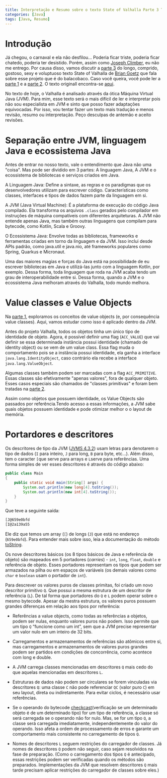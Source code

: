 ```yaml
---
title: Interpretação e Resumo sobre o texto State of Valhalla Parte 3 The JVM Model
categories: [Java]
tags: [Java, Resumo]
---
```


# Introdução

Já chegou, o carnaval e ela não desfilou... Poderia ficar triste, poderia ficar chatedo, poderia ter desistido. Porém, assim como [Joseph Climber](https://www.youtube.com/watch?v=d88x4qZ_zKU), eu não me entrego. Por causa disso, vamos discutir a [parte 3](https://openjdk.org/projects/valhalla/design-notes/state-of-valhalla/03-vm-model) do longo, comprido, gostoso, sexy e voluptuoso texto State of Valhalla de [Brian Goetz](https://www.linkedin.com/in/briangoetz/) que fala sobre esse projeto que é do balacobaco. Caso você queira, você pode ler a [parte 1](/posts/road-for-valhalla/) e a [parte 2](posts/modelo-objetos-java/). O texto originall encontra-se [aqui](https://openjdk.org/projects/valhalla/design-notes/state-of-valhalla/03-vm-model).

No texto de hoje, o Valhalla é analisado através da ótica Máquina Virtual Java (JVM). Para mim, esse texto será o mais difícil de ler e interpretar pois não sou especialista em JVM e sinto que posso fazer adaptações equivocadas. Por isso, vou tentar fazer um texto mais tradução e menos revisão, resumo ou interpretação. Peço desculpas de antemão e aceito revisões.

# Separação entre JVM, linguagem Java e ecossistema Java
Antes de entrar no nosso texto, vale o entendimento que Java não uma "coisa". Mas pode ser dividido em 3 partes: A linguagem Java, A JVM e o ecossistema de bibliotecas e serviços criados em Java.

A Linguagem Java: Define a sintaxe, as regras e os paradigmas que os desenvolvedores utilizam para escrever código. Características como classes, interfaces e tipos de dados fazem parte da linguagem em si.

A JVM (Java Virtual Machine): É a plataforma de execução do código Java compilado. Ela transforma os arquivos `.class` gerados pelo compilador em instruções de máquina compatíveis com diferentes arquiteturas. A JVM não entende apenas Java, mas também outras linguagens que compilam para bytecode, como Kotlin, Scala e Groovy.

O Ecossistema Java: Envolve todas as bibliotecas, frameworks e ferramentas criadas em torno da linguagem e da JVM. Isso inclui desde APIs padrão, como java.util e java.nio, até frameworks populares como Spring, Quarkus e Micronaut.

Uma das maiores magias e forças do Java está na possibilidade de eu escrever bibliotecas em Java e utilizá-las junto com a linguagem Kotlin, por exemplo. Dessa forma, toda linguagem que roda na JVM acaba tendo um grau de interoperabilidade entre si. Dessa forma, quando a JVM e o ecossistema Java melhoram através do Valhalla, todo mundo melhora.

# Value classes e Value Objects
Na [parte 1](/posts/road-for-valhalla/), exploramos os conceitos de value objects (e, por consequência value classes). Aqui, vamos estudar como isso é aplicado dentro da JVM. 

Antes do projeto Valhalla, todos os objetos tinha um único tipo de identidade de objeto. Agora, é possível definir uma flag (`ACC_VALUE`) que vai definir se essa determinada instância possui identidade (chamado de identity object) ou se vem de um value class. Essa flag muda o comportamento pois se a instância possui identidade, ela ganha a interface `java.lang.IdentityObject`, caso contrário ela recebe a interface `java.lang.ValueObject`. 

Algumas classes também podem ser marcadas com a flag `ACC_PRIMITIVE`. Essas classes são efetivamente "apenas valores", fora de qualquer objeto. Esses casos especiais são chamados de "classes primitivas" e foram bem tratadas na [parte 2](/posts/modelo-objetos-java/). 

Assim como objetos que possuem identidade, os Value Objects são passados por referência.Tendo acesso a essas informações, a JVM sabe quais objetos possuem identidade e pode otimizar melhor o o layout de memória.

# Portardores e descritores

Os descritores de tipo da JVM ([JVMS 4.3.2](https://docs.oracle.com/javase/specs/jvms/se8/html/jvms-4.html#jvms-4.3.2)) usam letras para denotarem o tipo de dados (`I` para inteiro, `J` para long, `B` para byte, etc...). Além disso, tem o caracter `[`que serve para arrays e `L`serve para referências. Uma forma simples de ver esses descritores é através do código abaixo:

```java
public class Main
{
	public static void main(String[] args) {
		System.out.println(new long[4].toString());
		System.out.println(new int[4].toString());
	}
}
```

Que teve a seguinte saída:

```bash
[J@659e0bfd
[I@2a139a55
```

Ele diz que temos um array (`[`) de longs (`J`) que está no endereço (`659e0bfd`). Para entender mais sobre isso, leia a documentação do método [toString](https://docs.oracle.com/javase/7/docs/api/java/lang/Object.html#toString%28%29).

Os nove descritores básicos (os 8 tipos básicos de Java e referência de objeto) são mapeados em 5 portadores (*carries*) - `int`, `long`, `float`, `double` e referência de objeto. Esses portadores representam os tipos que podem ser armazados na pilha ou em espaços de variáveis (os demais valores como `char` e `boolean` usam o portador de `int`). 

Para descrever os valores puros de classes primitas, foi criado um novo descritor primitivo `Q`. Que possui a mesma estrutura de um descritor de referência (`L`). De tal forma que portadores do `Q` e `L` podem operar sobre o mesmo bytecode. Apesar da mestra estrutura, os valores puros possuem grandes diferenças em relação aos tipos por referência:

* Referências a value objects, como todas as referências a objetos, podem ser nulas, enquanto valores puros não podem. Isso permite que um tipo `Q` “funcione como um int”, sem que a JVM precise representar um valor nulo em um inteiro de 32 bits.

* Carregamentos e armazenamentos de referências são atômicos entre si, mas carregamentos e armazenamentos de valores puros grandes podem ser partidos em condições de concorrência, como acontece com long e double.

* A JVM carrega classes mencionadas em descritores `Q` mais cedo do que aquelas mencionadas em descritores `L`.

* Estruturas de dados não podem ser circulares se forem vinculadas via descritores `Q`: uma classe `C` não pode referenciar `QC` (valor puro `C`) em seu layout, direta ou indiretamente. Para evitar ciclos, é necessário usar referências.

* Se o operando do bytecode [checkcast](https://docs.oracle.com/javase/specs/jvms/se7/html/jvms-6.html#jvms-6.5.checkcast)(verificação se um determinado objeto é de um determinado tipo) for um tipo de referência, a classe só será carregada se o operando não for nulo. Mas, se for um tipo `Q`, a classe será carregada imediatamente, independentemente do valor do operando. Isso afeta a ordem de processamento de erros e garante um comportamento mais consistente no carregamento de tipos `Q`.

* Nomes de descritores `L` seguem restrições do carregador de classes. Já nomes de descritores `Q` podem não seguir, caso sejam resolvidos na fase de preparação. (Como o carregamento dos tipos `Q` é antecipado, essas restrições podem ser verificadas quando os métodos são preparados. Implementações da JVM que resolvem descritores `Q` mais tarde precisam aplicar restrições do carregador de classes sobre eles.)


# 
